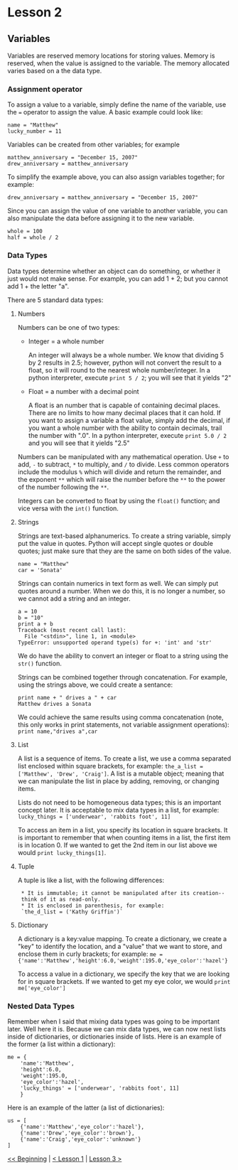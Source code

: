 # Lesson 2

## Variables

Variables are reserved memory locations for storing values. Memory is reserved, 
when the value is assigned to the variable. The memory allocated varies based 
on a the data type.

### Assignment operator

To assign a value to a variable, simply define the name of the variable, use 
the `=` operator to assign the value. A basic example could look like:

```
name = "Matthew"
lucky_number = 11
```

Variables can be created from other variables; for example 

```
matthew_anniversary = "December 15, 2007"
drew_anniversary = matthew_anniversary
```

To simplify the example above, you can also assign variables together; for 
example:

```
drew_anniversary = matthew_anniversary = "December 15, 2007"
```

Since you can assign the value of one variable to another variable, you can also 
manipulate the data before assigning it to the new variable. 

```
whole = 100
half = whole / 2
```

### Data Types

Data types determine whether an object can do something, or whether it just 
would not make sense. For example, you can add 1 + 2; but you cannot add 1 + 
the letter "a". 

There are 5 standard data types:

1. Numbers

    Numbers can be one of two types:
    
    * Integer = a whole number
    
        An integer will always be a whole number. We know that dividing 5 by 2 
        results in 2.5; however, python will not convert the result to a float, 
        so it will round to the nearest whole number/integer. In a python 
        interpreter, execute `print 5 / 2`; you will see that it yields "2"
        
    * Float = a number with a decimal point
    
        A float is an number that is capable of containing decimal places. There 
        are no limits to how many decimal places that it can hold. If you want 
        to assign a variable a float value, simply add the decimal, if you want 
        a whole number with the ability to contain decimals, trail the number 
        with ".0". In a python interpreter, execute `print 5.0 / 2` and you will 
        see that it yields "2.5"
    
    Numbers can be manipulated with any mathematical operation. Use `+` to add, 
    `-` to subtract, `*` to multiply, and `/` to divide. Less common operators 
    include the modulus `%` which will divide and return the remainder, and the 
    exponent `**` which will raise the number before the `**` to the power of 
    the number following the `**`.
    
    Integers can be converted to float by using the `float()` function; and 
    vice versa with the `int()` function.

2. Strings

    Strings are text-based alphanumerics. To create a string variable, simply 
    put the value in quotes. Python will accept single quotes or double quotes; 
    just make sure that they are the same on both sides of the value. 
    
    ```
    name = "Matthew"
    car = 'Sonata'
    ```
    
    Strings can contain numerics in text form as well. We can simply put quotes 
    around a number. When we do this, it is no longer a number, so we cannot 
    add a string and an integer. 
    
    ```
    a = 10
    b = "10"
    print a + b
    Traceback (most recent call last):
      File "<stdin>", line 1, in <module>
    TypeError: unsupported operand type(s) for +: 'int' and 'str'
    ``` 
    
    We do have the ability to convert an integer or float to a string using the 
    `str()` function. 
    
    Strings can be combined together through concatenation. For example, using 
    the strings above, we could create a sentance:
    
    ```
    print name + " drives a " + car
    Matthew drives a Sonata
    ```
    
    We could achieve the same results using comma concatenation (note, this only 
    works in print statements, not variable assignment operations): 
    `print name,"drives a",car`
    
    
3. List

    A list is a sequence of items. To create a list, we use a comma 
    separated list enclosed within square brackets, for example: 
    `the_a_list = ['Matthew', 'Drew', 'Craig']`. A list is a mutable 
    object; meaning that we can manipulate the list in place by adding, 
    removing, or changing items.
    
    Lists do not need to be homogeneous data types; this is an important 
    concept later. It is acceptable to mix data types in a list, for example: 
    `lucky_things = ['underwear', 'rabbits foot', 11]`
    
    To access an item in a list, you specify its location in square brackets. 
    It is important to remember that when counting items in a list, the first 
    item is in location 0. If we wanted to get the 2nd item in our list above 
    we would `print lucky_things[1]`.
    
4. Tuple

    A tuple is like a list, with the following differences:
        
        * It is immutable; it cannot be manipulated after its creation-- 
        think of it as read-only.
        * It is enclosed in parenthesis, for example: 
        `the_d_list = ('Kathy Griffin')`
    
    
5. Dictionary

    A dictionary is a key:value mapping. To create a dictionary, we create 
    a "key" to identify the location, and a "value" that we want to store, and 
    enclose them in curly brackets; for example:
    `me = {'name':'Matthew','height':6.0,'weight':195.0,'eye_color':'hazel'}`
    
    To access a value in a dictionary, we specify the key that we are looking 
    for in square brackets. If we wanted to get my eye color, we would 
    `print me['eye_color']`

### Nested Data Types

Remember when I said that mixing data types was going to be important later. 
Well here it is. Because we can mix data types, we can now nest lists inside of 
dictionaries, or dictionaries inside of lists. Here is an example of the former 
(a list within a dictionary):

```
me = {
    'name':'Matthew',
    'height':6.0,
    'weight':195.0,
    'eye_color':'hazel',
    'lucky_things' = ['underwear', 'rabbits foot', 11]
    }
```

Here is an example of the latter (a list of dictionaries):

```
us = [
    {'name':'Matthew','eye_color':'hazel'},
    {'name':'Drew','eye_color':'brown'},
    {'name':'Craig','eye_color':'unknown'}
]
```

[<< Beginning](/README.md) | [< Lesson 1](/lesson1/README.md) | 
[Lesson 3 >](/lesson3/README.md)